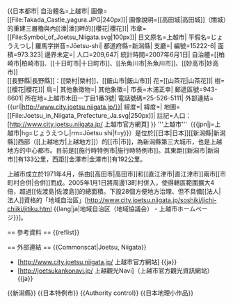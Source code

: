 {{日本都市|
自治體名=上越市|
圖像=[[File:Takada_Castle_yagura.JPG|240px]]|
圖像說明=[[高田城|高田城]]（關城）的重建三層櫓與內[[濠|濠]]畔的[[櫻花|櫻花]]|
市章=[[File:Symbol_of_Joetsu_Niigata.svg|100px]]|
日文原名=上越市|
平假名=じょうえつし|
羅馬字拼音=Jōetsu-shi|
都道府縣=新潟縣|
支廳=|
編號=15222-6|
面積=973.323|
邊界未定=|
人口=209,647|
統計時間=2007年6月1日|
自治體=[[柏崎市|柏崎市]]、[[十日町市|十日町市]]、[[糸魚川市|糸魚川市]]、[[妙高市|妙高市]]<br />[[長野縣|長野縣]]：[[榮村|榮村]]、[[飯山市|飯山市]]|
花=[[山茶花|山茶花]]|
樹=[[櫻花|櫻花]]|
鳥=|
其他象徵物=|
其他象徵=|
市長=木浦正幸|
郵遞區號=943-8601|
所在地=上越市木田一丁目1番3號|
電話號碼=25-526-5111|
外部連結={{url|http://www.city.joetsu.niigata.jp/}}|
經度=|
緯度=|
地圖=[[File:Joetsu_in_Niigata_Prefecture_Ja.svg|250px]]|
註記=人口：[http://www.city.joetsu.niigata.jp/ 上越市官方網頁]
}}
'''上越市'''（{{jpn|j=上越市|hg=じょうえつし|rm=Jōetsu shi|f=y}}）是位於[[日本|日本]][[新潟縣|新潟縣]]西部（[[上越地方|上越地方]]）的[[市|市]]，為新潟縣第三大城市，也是上越地方的中心都市。目前是[[施行時特例市|施行時特例市]]。其東距[[新潟市|新潟市]]有133公里，西距[[金澤市|金澤市]]有192公里。

上越市成立於1971年4月，係由[[高田市|高田市]]和[[直江津市|直江津市]]兩市[[市町村合併|合併]]而成。2005年1月1日將周邊13町村併入，使得轄區範圍擴大4倍，超過[[佐渡島|佐渡島]]的總面積。下設28個方便地方治理、但不具備[[法人|法人]]資格的「地域自治區」<ref>[http://www.city.joetsu.niigata.jp/soshiki/jichi-chiiki/jitiku.html {{lang|ja|地域自治区（地域協議会） - 上越市ホームページ}}]</ref>。

== 參考資料 ==
{{reflist}}

== 外部連結 ==
{{Commonscat|Joetsu, Niigata}}
* [http://www.city.joetsu.niigata.jp/ 上越市官方網站] {{ja}}
* [http://joetsukankonavi.jp/ 上越觀光Navi]（上越市官方觀光資訊網站） {{ja}}

{{新潟縣}}
{{日本特例市}}
{{Authority control}}
{{日本地理小作品}}